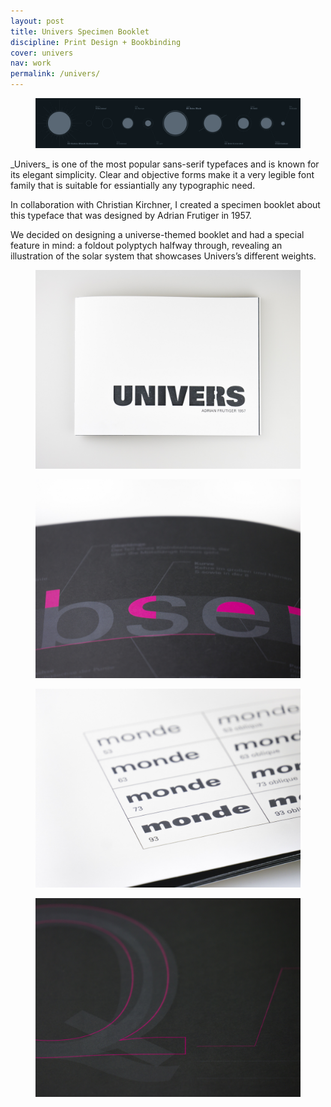 ```yaml
---
layout: post
title: Univers Specimen Booklet
discipline: Print Design + Bookbinding
cover: univers
nav: work
permalink: /univers/
---
```


<figure class="figure-grid-full">
  <img src="/assets/images/univers/univers-polyptych.png" srcset="/assets/images/univers/univers-polyptych@2x.png 2x" alt="Univers Specimen Booklet Polyptych">
</figure>
<article markdown="1">
_Univers_ is one of the most popular sans-serif typefaces and is known for its elegant simplicity. Clear and objective forms make it a very legible font family that is suitable for essiantially any typographic need.

In collaboration with Christian Kirchner, I created a specimen booklet about this typeface that was designed by Adrian Frutiger in 1957.

We decided on designing a universe-themed booklet and had a special feature in mind: a foldout polyptych halfway through, revealing an illustration of the solar system that showcases Univers’s different weights.
</article>
<figure>
  <img src="/assets/images/univers/1-univers.jpg" alt="Univers Specimen Booklet Cover">
</figure>
<div class="div-grid-2">
  <figure>
    <img src="/assets/images/univers/2-univers.jpg" alt="Character Properties">
  </figure>
  <figure>
    <img src="/assets/images/univers/3-univers.jpg" alt="Weights">
  </figure>
</div>
<figure>
  <img src="/assets/images/univers/4-univers.jpg" alt="Comparison with other typefaces">
</figure>